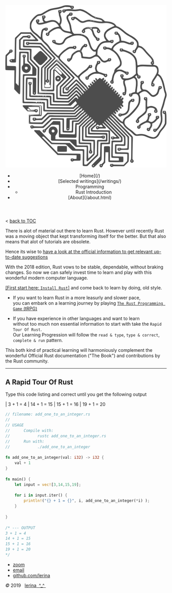 <img class="topPix" src="../pix/computer-brain-interface.svg" alt="Writings" />

<div class="container">
<header class="main-header clearfix">

<nav class="main-menu">
<ul>
<li class="main-menu__item">[Home](/)</li>
<li class="main-menu__item">[Selected writings](/writings/)
</li>
<li class="main-menu__item">Programming
<ul><li>Rust Introduction</li></ul>
</li>
<li class="main-menu__item">[About](/about.html)</li>
</ul>
</nav><!-- nav -->
</header><!-- header -->

<span id="top"></span>
<section class="sponsors-wrapper clearfix">
<main class="content-area">
&lt; <a href="./index.html#prog_txt">back to TOC</a>


There is alot of material out there to learn Rust. However until recently Rust 
was a moving object that kept transforming itself for the better. 
But that also means that alot of tutorials are obsolete.

Hence its wise to <a href="https://www.rust-lang.org/learn" target="_blank"> have a look at the official information to get relevant up-to-date suggestions</a>

With the 2018 edition, Rust vows to be stable, dependable, without braking changes. 
So now we can safely invest time to learn and play with this wonderful modern computer language.

<a href="https://www.rust-lang.org/tools/install" target="_blank">[First start here: `Install Rust`]</a> and come back to learn by doing, old style.

- If you want to learn Rust in a more leasurly and slower pace,  
 you can embark on a learning journey by playing <a href="http://razafy.com/index.html#tRPG">`The Rust Programming Game` (tRPG)</a>
 
- If you have experience in other languages and want to learn  
 without too much non essential information to start with take the `Rapid Tour Of Rust`.  
Our Learning Progression will follow the `read & type`, `type & correct`, `complete & run` pattern.

This both kind of practical learning will harmoniously complement the wonderful Official Rust documentation ("The Book") and contributions by the Rust community.

---

## A Rapid Tour Of Rust

Type this code listing and correct until you get the following output

| 3 + 1 = 4
| 14 + 1 = 15
| 15 + 1 = 16
| 19 + 1 = 20

```rust
// filename: add_one_to_an_integer.rs
//
// USAGE 
//      Compile with:  
//            rustc add_one_to_an_integer.rs
//      Run with:     
//            ./add_one_to_an_integer

fn add_one_to_an_integer(val: i32) -> i32 {
    val + 1
}

fn main() {
    let input = vec![3,14,15,19];
    
    for i in input.iter() {
        println!("{} + 1 = {}", i, add_one_to_an_integer(*i) );
    }
    
}

/* --- OUTPUT
3 + 1 = 4
14 + 1 = 15
15 + 1 = 16
19 + 1 = 20
*/
```


</main>
</section><!-- sponsors-wrapper -->

</div><!-- container -->

<footer class="footer">


-   [zoom]()
-   [email](mailto:learningrustrpg@gmail.com)
-   [github.com/lerina](https://github.com/lerina)


<div id="copy"><em>&#xa9;</em> 2019  &nbsp; <a href="http://razafy.com" target="_blank"> <span class="le">le</span><span class="ri">ri</span><span class="na">na</span>  ^_^ </a></div>

</footer><!-- footer -->
